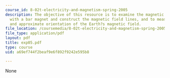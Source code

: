 ```yaml
---
course_id: 8-02t-electricity-and-magnetism-spring-2005
description: The objective of this resource is to examine the magnetic field associated
  with a bar magnet and construct the magnetic field lines, and to measure the magnitude
  and approximate orientation of the Earth?s magnetic field.
file_location: /coursemedia/8-02t-electricity-and-magnetism-spring-2005/a69ef744f2beaf9e6f892f9242e595b8_exp05.pdf
file_type: application/pdf
layout: pdf
title: exp05.pdf
type: course
uid: a69ef744f2beaf9e6f892f9242e595b8

---
```

None